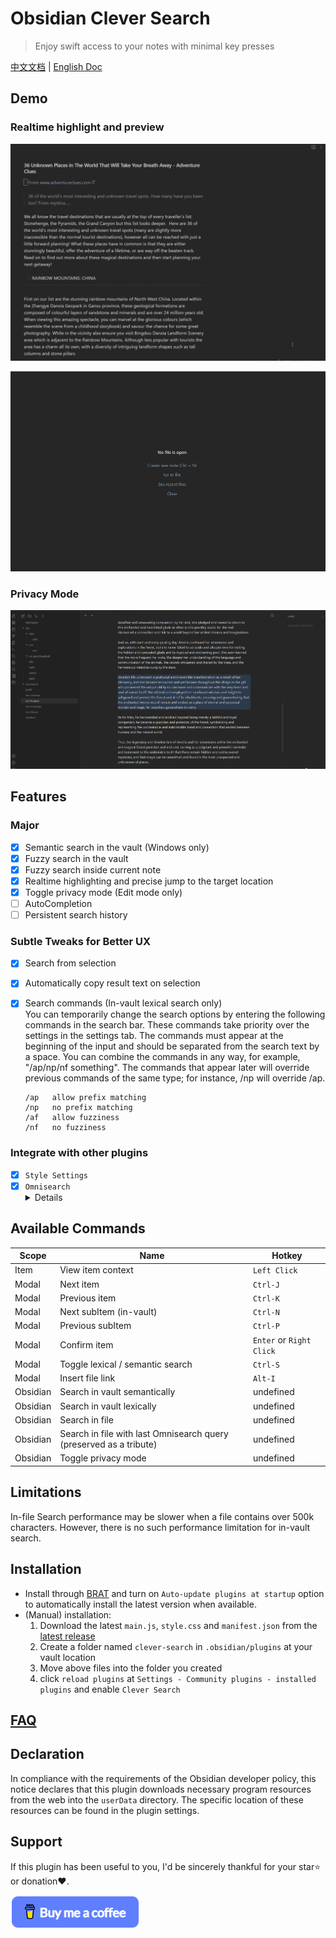 # Obsidian Clever Search

> Enjoy swift access to your notes with minimal key presses

[中文文档](README-ZH.md) | [English Doc](README.md)

## Demo

### Realtime highlight and preview

![demo-search-in-file](assets/images/in-file-floating-window-en.gif)

![demo-search-in-file](assets/images/in-vault-modal-en.gif)

### Privacy Mode

![demo-privacy-mode](assets/images/demo-privacy-mode.gif)

## Features

### Major

- [x] Semantic search in the vault (Windows only)
- [x] Fuzzy search in the vault
- [x] Fuzzy search inside current note
- [x] Realtime highlighting and precise jump to the target location
- [x] Toggle privacy mode (Edit mode only)
- [ ] AutoCompletion
- [ ] Persistent search history

### Subtle Tweaks for Better UX

- [x] Search from selection
- [x] Automatically copy result text on selection
- [x] Search commands (In-vault lexical search only)<br>
  You can temporarily change the search options by entering the following commands in the search bar. These commands take priority over the settings in the settings tab. The commands must appear at the beginning of the input and should be separated from the search text by a space. You can combine the commands in any way, for example, "/ap/np/nf something". The commands that appear later will override previous commands of the same type; for instance, /np will override /ap.

      /ap   allow prefix matching
      /np   no prefix matching
      /af   allow fuzziness
      /nf   no fuzziness


### Integrate with other plugins

- [x] `Style Settings`
- [x] `Omnisearch`
  <details><summary>Details</summary>
      New command:<br>"Search in file with last Omnisearch query"<br><br>
      Use case:<br>
      When you confirm an in-vault search by Omnisearch and think there might be more matched text that are not listed by Omnisearch in current file, trigger this command will open a in-file search modal and fill the search bar with last query in Omnisearch.<br><br>
      Note: <br>This is just a temporary workaround for a better in-vault search. I will implement full-featured in-vault search without dependency on Omnisearch in the future.
  </details>

## Available Commands

| Scope    | Name                                                               | Hotkey                   |
| -------- | ------------------------------------------------------------------ | ------------------------ |
| Item     | View item context                                                  | `Left Click`             |
| Modal    | Next item                                                          | `Ctrl-J`                 |
| Modal    | Previous item                                                      | `Ctrl-K`                 |
| Modal    | Next subItem (in-vault)                                            | `Ctrl-N`                 |
| Modal    | Previous subItem                                                   | `Ctrl-P`                 |
| Modal    | Confirm item                                                       | `Enter` or `Right Click` |
| Modal    | Toggle lexical / semantic search                                                    | `Ctrl-S`                 |
| Modal    | Insert file link                                                    | `Alt-I`                 |
| Obsidian | Search in vault semantically                                       | undefined                |
| Obsidian | Search in vault lexically                                          | undefined                |
| Obsidian | Search in file                                                     | undefined                |
| Obsidian | Search in file with last Omnisearch query (preserved as a tribute) | undefined                |
| Obsidian | Toggle privacy mode                                                | undefined                |

## Limitations

In-file Search performance may be slower when a file contains over 500k characters. However, there is no such performance limitation for in-vault search.

## Installation

- Install through [BRAT](https://github.com/TfTHacker/obsidian42-brat) and turn on `Auto-update plugins at startup` option to automatically install the latest version when available.
- (Manual) installation:
    1. Download the latest `main.js`, `style.css` and `manifest.json` from the [latest release](https://github.com/yan42685/obsidian-clever-search/releases)
    2. Create a folder named `clever-search` in `.obsidian/plugins` at your vault location
    3. Move above files into the folder you created
    4. click `reload plugins` at `Settings - Community plugins - installed plugins` and enable `Clever Search`

## [FAQ](https://github.com/yan42685/obsidian-clever-search/wiki/Home-%E2%80%90-en#FAQ)

## Declaration

In compliance with the requirements of the Obsidian developer policy, this notice declares that this plugin downloads necessary program resources from the web into the `userData` directory. The specific location of these resources can be found in the plugin settings.

## Support

If this plugin has been useful to you, I'd be sincerely thankful for your star⭐ or donation❤️.

[![image](assets/images/buymeacoffee.png)](https://www.buymeacoffee.com/AlexClifton)

